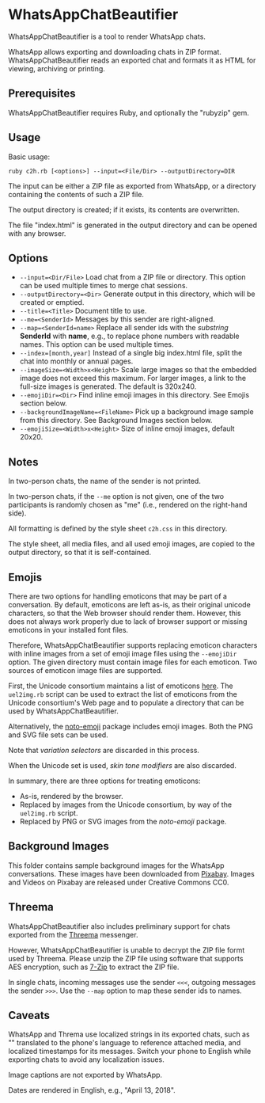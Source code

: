 # WhatsAppChatBeautifier

WhatsAppChatBeautifier is a tool to render WhatsApp chats.

WhatsApp allows exporting and downloading chats in ZIP format.
WhatsAppChatBeautifier reads an exported chat and formats it as HTML for viewing,
archiving or printing.

## Prerequisites

WhatsAppChatBeautifier requires Ruby, and optionally the "rubyzip" gem.

## Usage

Basic usage:

```
ruby c2h.rb [<options>] --input=<File/Dir> --outputDirectory=DIR
```

The input can be either a ZIP file as exported from WhatsApp, or a directory
containing the contents of such a ZIP file.

The output directory is created; if it exists, its contents are overwritten.

The file "index.html" is generated in the output directory and can be opened
with any browser.

## Options

- `--input=<Dir/File>` Load chat from a ZIP file or directory. This option
can be used multiple times to merge chat sessions.
- `--outputDirectory=<Dir>` Generate output in this directory, which will be
created or emptied.
- `--title=<Title>` Document title to use.
- `--me=<SenderId>` Messages by this sender are right-aligned.
- `--map=<SenderId=name>` Replace all sender ids with the _substring_
**SenderId** with **name**, e.g., to replace phone numbers with readable
names. This option can be used multiple times.
- `--index=[month,year]` Instead of a single big index.html file, split the
chat into monthly or annual pages.
- `--imageSize=<Width>x<Height>` Scale large images so that the embedded
image does not exceed this maximum. For larger images, a link to the full-size
images is generated. The default is 320x240.
- `--emojiDir=<Dir>` Find inline emoji images in this directory. See Emojis
section below.
- `--backgroundImageName=<FileName>` Pick up a background image sample from this directory. See Background Images
section below.
- `--emojiSize=<Width>x<Height>` Size of inline emoji images, default 20x20.

## Notes

In two-person chats, the name of the sender is not printed.

In two-person chats, if the `--me` option is not given, one of the two
participants is randomly chosen as "me" (i.e., rendered on the right-hand side).

All formatting is defined by the style sheet `c2h.css` in this directory.

The style sheet, all media files, and all used emoji images, are copied to the
output directory, so that it is self-contained.

## Emojis

There are two options for handling emoticons that may be part of a conversation.
By default, emoticons are left as-is, as their original unicode characters, so
that the Web browser should render them. However, this does not always work
properly due to lack of browser support or missing emoticons in your installed
font files.

Therefore, WhatsAppChatBeautifier supports replacing emoticon characters with
inline images from a set of emoji image files using the `--emojiDir` option.
The given directory must contain image files for each emoticon. Two sources
of emoticon image files are supported.

First, the Unicode consortium maintains a list of emoticons
[here](http://www.unicode.org/emoji/charts/emoji-list.html). The `uel2img.rb`
script can be used to extract the list of emoticons from the Unicode
consortium's Web page and to populate a directory that can be used by
WhatsAppChatBeautifier.

Alternatively, the [noto-emoji](https://github.com/googlei18n/noto-emoji)
package includes emoji images. Both the PNG and SVG file sets can be used.

Note that _variation selectors_ are discarded in this process.

When the Unicode set is used, _skin tone modifiers_ are also discarded.

In summary, there are three options for treating emoticons:
- As-is, rendered by the browser.
- Replaced by images from the Unicode consortium, by way of the `uel2img.rb` script.
- Replaced by PNG or SVG images from the _noto-emoji_ package.

## Background Images

This folder contains sample background images for the WhatsApp conversations. 
These images have been downloaded from [Pixabay](https://pixabay.com/de/).
Images and Videos on Pixabay are released under Creative Commons CC0.

## Threema

WhatsAppChatBeautifier also includes preliminary support for chats exported
from the [Threema](https://threema.ch/) messenger.

However, WhatsAppChatBeautifier is unable to decrypt the ZIP file formt
used by Threema. Please unzip the ZIP file using software that supports
AES encryption, such as [7-Zip](https://www.7-zip.org/) to extract the
ZIP file.

In single chats, incoming messages use the sender `<<<`, outgoing messages
the sender `>>>`. Use the `--map` option to map these sender ids to names.

## Caveats

WhatsApp and Threma use localized strings in its exported chats, such
as "<attached>" translated to the phone's language to reference attached
media, and localized timestamps for its messages. Switch your phone to
English while exporting chats to avoid any localization issues.

Image captions are not exported by WhatsApp.

Dates are rendered in English, e.g., "April 13, 2018".
